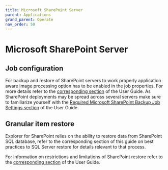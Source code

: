```yaml
---
title: Microsoft SharePoint Server
parent: Applications
grand_parent: Operate
nav_order: 50
---
```





# Microsoft SharePoint Server

## Job configuration

For backup and restore of SharePoint servers to work properly application aware image processing option has to be enabled in the job properties. For more details refer to the [corresponding section](https://helpcenter.veeam.com/docs/backup/vsphere/backup_job_vss_vm.html?ver=95) of the User Guide. As SharePoint deployments may be spread across several servers make sure to familiarize yourself with the [Required Microsoft SharePoint Backup Job Settings section](https://helpcenter.veeam.com/docs/backup/explorers/vesp_bu_job_settings.html?ver=95) of the User Guide.

## Granular item restore

Explorer for SharePoint relies on the ability to restore data from SharePoint SQL database, refer to the corresponding section of this guide on best practices to SQL Server restore for details relevant to that process.

For information on restrictions and limitations of SharePoint restore refer to the [corresponding section](https://helpcenter.veeam.com/docs/backup/explorers/vesp_recovery_specials.html?ver=95) of the User Guide.
